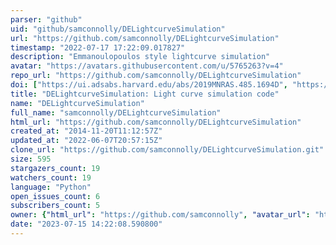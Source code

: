 ```yaml
---
parser: "github"
uid: "github/samconnolly/DELightcurveSimulation"
url: "https://github.com/samconnolly/DELightcurveSimulation"
timestamp: "2022-07-17 17:22:09.017827"
description: "Emmanoulopoulos style lightcurve simulation"
avatar: "https://avatars.githubusercontent.com/u/5765263?v=4"
repo_url: "https://github.com/samconnolly/DELightcurveSimulation"
doi: ["https://ui.adsabs.harvard.edu/abs/2019MNRAS.485.1694D", "https://ui.adsabs.harvard.edu/abs/2015arXiv150306676C", "https://ui.adsabs.harvard.edu/abs/2016ascl.soft02012C/abstract"]
title: "DELightcurveSimulation: Light curve simulation code"
name: "DELightcurveSimulation"
full_name: "samconnolly/DELightcurveSimulation"
html_url: "https://github.com/samconnolly/DELightcurveSimulation"
created_at: "2014-11-20T11:12:57Z"
updated_at: "2022-06-07T20:57:15Z"
clone_url: "https://github.com/samconnolly/DELightcurveSimulation.git"
size: 595
stargazers_count: 19
watchers_count: 19
language: "Python"
open_issues_count: 6
subscribers_count: 5
owner: {"html_url": "https://github.com/samconnolly", "avatar_url": "https://avatars.githubusercontent.com/u/5765263?v=4", "login": "samconnolly", "type": "User"}
date: "2023-07-15 14:22:08.590800"
---
```

